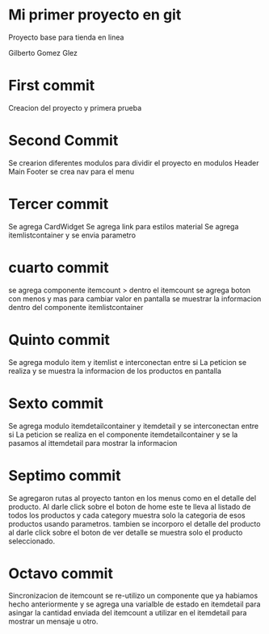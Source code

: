 # Mi primer proyecto en git

Proyecto base para tienda en linea

Gilberto Gomez Glez

# First commit

Creacion del proyecto y primera prueba
# Second Commit 

Se crearion diferentes modulos para dividir el proyecto en modulos
Header
Main
Footer
se crea nav para el menu 

# Tercer commit
Se agrega CardWidget
Se agrega link para estilos material
Se agrega itemlistcontainer y se envia parametro 

# cuarto commit 
se agrega componente itemcount
    > dentro el itemcount se agrega boton con menos y mas para cambiar valor en pantalla
se muestrar la informacion dentro del componente itemlistcontainer

# Quinto commit
Se agrega modulo item y itemlist e interconectan entre si
La peticion se realiza y se muestra la informacion de los productos en pantalla

# Sexto commit
Se agrega modulo itemdetailcontainer y itemdetail y se interconectan entre si
La peticion se realiza en el componente itemdetailcontainer y se la pasamos al ittemdetail
para mostrar la informacion
# Septimo commit
Se agregaron rutas al proyecto tanton en los menus como en el detalle del producto. 
Al darle click sobre el boton de home este te lleva al listado de todos los productos y cada category muestra solo la categoria de esos productos usando parametros.
tambien se incorporo el detalle del producto al darle click sobre el boton de ver detalle se muestra solo el producto seleccionado.

# Octavo commit
Sincronizacion de itemcount
se re-utilizo un componente que ya habiamos hecho anteriormente y se agrega una varialble de estado en itemdetail para asingar la cantidad enviada
del itemcount a utilizar en el itemdetail para mostrar un mensaje u otro. 